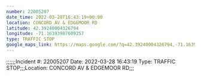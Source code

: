 ```yaml
---
number: 22005207
date_time: 2022-03-28T16:43:19+00:00
location: CONCORD AV & EDGEMOOR RD
latitude: 42.39240004326794
longitude: -71.16393987609257
type: TRAFFIC STOP
google_maps_link: https://maps.google.com/?q=42.39240004326794,-71.16393987609257
---
```


;;;;;;Incident #: 22005207  Date: 2022-03-28 16:43:19   Type: TRAFFIC STOP;;;Location: CONCORD AV & EDGEMOOR RD;;;
